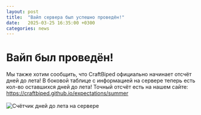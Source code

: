 ```yaml
---
layout: post
title:  "Вайп сервера был успешно проведён!"
date:   2025-03-25 16:35:00 +0300
categories: news
--- 
```

# Вайп был проведён!
Мы также хотим сообщить, что CraftBiped официально начинает отсчёт дней до лета!
В боковой таблице с информацией на сервере теперь есть кол-во оставшихся дней до лета!
Точный отсчёт есть на нашем сайте: <https://craftbiped.github.io/expectations/summer>
<br><br>
![Счётчик дней до лета на сервере](https://github.com/user-attachments/assets/a9724354-d23e-4ab3-9536-f60563698fc0)
